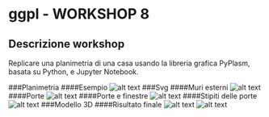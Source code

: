 # ggpl - WORKSHOP 8

## Descrizione workshop
Replicare una planimetria di una casa usando la libreria grafica PyPlasm, basata su Python, e Jupyter Notebook.

###Planimetria
####Esempio
![alt text](https://github.com/AdR21/ggpl/blob/master/2016-12-02/img/house%20plan.jpg)
###Svg
####Muri esterni
![alt text](https://github.com/AdR21/ggpl/blob/master/2016-12-02/img/liv1.png)
####Porte
![alt text](https://github.com/AdR21/ggpl/blob/master/2016-12-02/img/liv2.png)
####Porte e finestre
![alt text](https://github.com/AdR21/ggpl/blob/master/2016-12-02/img/liv3.png)
####Stipiti delle porte
![alt text](https://github.com/AdR21/ggpl/blob/master/2016-12-02/img/liv4.png)
###Modello 3D
####Risultato finale
![alt text](https://github.com/AdR21/ggpl/blob/master/2016-12-02/img/Cattura1.JPG)
![alt text](https://github.com/AdR21/ggpl/blob/master/2016-12-02/img/Cattura2.JPG)

